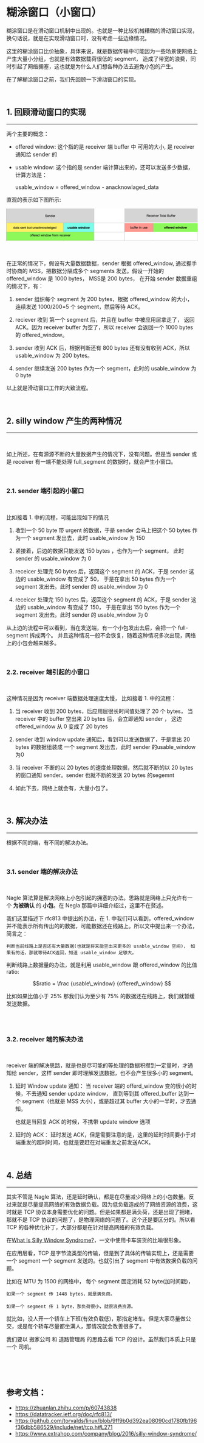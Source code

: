 # 糊涂窗口（小窗口）

糊涂窗口是在滑动窗口机制中出现的。也就是一种比较机械糟糕的滑动窗口实现，换句话说，就是在实现滑动窗口时，没有考虑一些边缘情况。

这里的糊涂窗口比价抽象，具体来说，就是数据传输中可能因为一些场景使网络上产生大量小分组，也就是有效数据载荷很低的 segment， 造成了带宽的浪费，同时引起了网络拥塞，这也就是为什么人们想各种办法去避免小包的产生。

在了解糊涂窗口之前，我们先回顾一下滑动窗口的实现。

<br>

## 1. 回顾滑动窗口的实现
----

两个主要的概念：

* offered window: 这个指的是 receiver 端 buffer 中 可用的大小, 是 receiver 通知给 sender 的

* usable window: 这个指的是 sender 端计算出来的，还可以发送多少数据，计算方法是：

    usable_window = offered_window - anacknowlaged_data

直观的表示如下图所示:
<br>

![window](resources/offered_and_usable_window.png "optional title")

<br>

在正常的情况下，假设有大量数据数据，sender 根据 offered_window, 通过握手时协商的 MSS，把数据分隔成多个 segments 发送。假设一开始的 offered_window 是 1000 bytes， MSS是 200 bytes， 在开始 sender 数据重组的情况下，有：

1. sender 组织每个 segment 为 200 bytes，根据 offered_window 的大小，连续发送 1000/200=5 个 segment，然后等待 ACK。

2. reciever 收到 第一个 segment 后，并且在 buffer 中被应用层拿走了， 返回 ACK。因为 receiver buffer 为空了，所以 receiver 会返回一个 1000 bytes 的 offered_window。

3. sender 收到 ACK 后，根据判断还有 800 bytes 还有没有收到 ACK，所以 usable_window 为 200 bytes。

4. sender 继续发送 200 bytes 作为一个 segment，此时的 usable_window 为 0 byte

以上就是滑动窗口工作的大致流程。

<br>

## 2. silly window 产生的两种情况
----

<br>

如上所述，在有源源不断的大量数据产生的情况下，没有问题。但是当 sender 或是 receiver 有一端不能处理 full_segment 的数据时，就会产生小窗口。

<br>

### 2.1. sender 端引起的小窗口
<br>

比如接着 1. 中的流程，可能出现如下的情况

1. 收到一个 50 byte 带 urgent 的数据，于是 sender 会马上把这个 50 bytes 作为一个 segment 发出去，此时 usable_window 为 150

2. 紧接着，后边的数据只能发送 150 bytes ，也作为一个 segment， 此时 sender 的 usable_window 为 0

3. receicer 处理完 50 bytes 后，返回这个 segment 的 ACK，于是 sender 这边的 usable_window 有变成了 50， 于是在拿出 50 bytes 作为一个 segment 发出去。此时 sender 的 usable_window 为 0

4. receicer 处理完 150 bytes 后，返回这个 segment 的 ACK，于是 sender 这边的 usable_window 有变成了 150， 于是在拿出 150 bytes 作为一个 segment 发出去。此时 sender 的 usable_window 为 0

从上边的流程中可以看到，当在发送端，有一个小包发出去后，会把一个 full-segment 拆成两个。 并且这种情况一般不会恢复，随着这种情况多次出现，网络上的小包会越来越多。

<br>


### 2.2. receiver 端引起的小窗口
<br>

这种情况是因为 receiver 端数据处理速度太慢， 比如接着 1. 中的流程：

1. 当 receiver 收到 200 bytes，后应用层很长时间值处理了 20 个 bytes， 当 receiver 中的 buffer 空出来 20 bytes 后，会立即通知 sender ， 这边 offered_window 从 0 变成了 20 bytes

2. sender 收到 window update 通知后，看到可以发送数据了，于是拿出 20 bytes 的数据组装成 一个 segment 发出去，此时 sender 的usable_window 为0

3. 当 receiver 不断的以 20 bytes 的速度处理数据，然后就不断的以 20 bytes 的窗口通知 sender。sender 也就不断的发送 20 bytes 的segemnt

4. 如此下去，网络上就会有，大量小包了。


<br>

## 3. 解决办法
----

根据不同的端，有不同的解决办法。

<br>

### 3.1. sender 端的解决办法
<br>

Nagle 算法算是解决网络上小包引起的拥塞的办法。思路就是网络上只允许有一个 **为被确认** 的 **小包**。在 Negla 那篇中详细介绍过，这里不在赘述。

我们这里描述下 rfc813 中提出的办法，在 1. 中我们可以看到，offered_window 并不能表示所有传出的的数据，可能数据还在线路上。所以文中提出来一个办法，简言之：
    
```
判断当前线路上是否还有大量数据(也就是将来能空出来更多的 usable_window 空间)， 如果有的话，那就等待ACK返回，知道 usable_window 足够大。
```

判断线路上数据量的办法，就是利用 usable_window 跟 offered_window 的比值 ratio:

$$ratio = \frac {usable\_window} {offered\_window} $$

比如如果比值小于 25% 那我们认为至少有 75% 的数据还在线路上，我们就暂缓发送数据。

<br>

<br>

### 3.2. receiver 端的解决办法
<br>

receiver 端的解决思路，就是也是尽可能的等处理的数据积攒到一定量时，才通知给 sender，这样 sender 即时理解发送数据，也不会产生很多小的 segment。

1. 延时 Window update 通知： 当 receiver 端的 offerd_window 变的很小的时候，不去通知 sender update window， 直到等到其 offered_buffer 达到一个 segment（也就是 MSS 大小），或是超过其 buffer 大小的一半时，才去通知。
   
   也就是当回复 ACK 的时候，不携带 update window 选项

2. 延时的 ACK： 延时发送 ACK，但是需要注意的是，这里的延时时间要小于对端重发的超时时间，也就是要赶在对端重发之前发送ACK。


<br>

## 4. 总结
----

其实不管是 Nagle 算法，还是延时确认，都是在尽量减少网络上的小包数量。反过来就是尽量提高网络的有效数据负载。因为低负载造成的了网络资源的浪费，这时就是 TCP 协议本身需要优化的问题。但是如果都是满负荷，还是出现了拥堵，那就不是 TCP 协议的问题了，是物理网络的问题了。这个还是要区分的。所以看 TCP 的各种优化补丁，大部分都是在针对提高网络的有效负载。

在[What Is Silly Window Syndrome?](https://www.extrahop.com/company/blog/2016/silly-window-syndrome/)，一文中使用卡车装货的比喻很形象。

在应用层看，TCP 是字节流类型的传输，但是到了具体的传输实现上，还是需要一个 segment 一个 segment 发送的。也就引出了 segment 中有效数据负载的问题。

比如在 MTU 为 1500 的网络中， 每个 segment 固定消耗 52 byte(加时间戳)， 
    
    如果一个 segment 传 1448 bytes，就是满负荷。
    
    如果一个 segment 传 1 byte，那负荷很小，就很浪费资源。

就比如，没人开一个轿车上下班(有效负载低)，那指定堵车。但是大家尽量做公交，或是每个轿车尽量都坐满人，那情况就会改善很多了。

我们要以 搬家公司 和 道路管理局 的思路去看 TCP 的设计。虽然我们本质上只是一个 司机。

<br><br><br>

## 参考文档：
* https://zhuanlan.zhihu.com/p/60743838
* https://datatracker.ietf.org/doc/rfc813/
* https://github.com/torvalds/linux/blob/9ff9b0d392ea08090cd1780fb196f36dbb586529/include/net/tcp.h#L271
* https://www.extrahop.com/company/blog/2016/silly-window-syndrome/